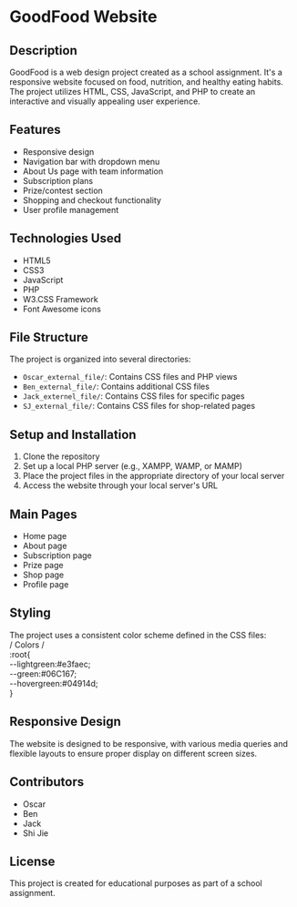 # GoodFood Website

## Description

GoodFood is a web design project created as a school assignment. It's a responsive website focused on food, nutrition, and healthy eating habits. The project utilizes HTML, CSS, JavaScript, and PHP to create an interactive and visually appealing user experience.

## Features

- Responsive design
- Navigation bar with dropdown menu
- About Us page with team information
- Subscription plans
- Prize/contest section
- Shopping and checkout functionality
- User profile management

## Technologies Used

- HTML5
- CSS3
- JavaScript
- PHP
- W3.CSS Framework
- Font Awesome icons

## File Structure

The project is organized into several directories:

- `Oscar_external_file/`: Contains CSS files and PHP views
- `Ben_external_file/`: Contains additional CSS files
- `Jack_externel_file/`: Contains CSS files for specific pages
- `SJ_external_file/`: Contains CSS files for shop-related pages

## Setup and Installation

1. Clone the repository
2. Set up a local PHP server (e.g., XAMPP, WAMP, or MAMP)
3. Place the project files in the appropriate directory of your local server
4. Access the website through your local server's URL

## Main Pages

- Home page
- About page
- Subscription page
- Prize page
- Shop page
- Profile page

## Styling
The project uses a consistent color scheme defined in the CSS files: <br>
/ Colors / <br> 
:root{<br>
--lightgreen:#e3faec;<br>
--green:#06C167;<br>
--hovergreen:#04914d;<br>
}<br>

## Responsive Design

The website is designed to be responsive, with various media queries and flexible layouts to ensure proper display on different screen sizes.

## Contributors

- Oscar
- Ben
- Jack
- Shi Jie

## License
This project is created for educational purposes as part of a school assignment.
